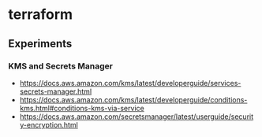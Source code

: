 # terraform

## Experiments

### KMS and Secrets Manager

* https://docs.aws.amazon.com/kms/latest/developerguide/services-secrets-manager.html
* https://docs.aws.amazon.com/kms/latest/developerguide/conditions-kms.html#conditions-kms-via-service
* https://docs.aws.amazon.com/secretsmanager/latest/userguide/security-encryption.html
